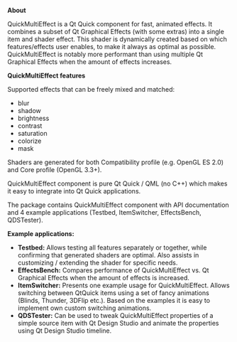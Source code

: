 **About**

QuickMultiEffect is a Qt Quick component for fast, animated effects. It combines a subset of Qt Graphical Effects (with some extras) into a single item and shader effect. This shader is dynamically created based on which features/effects user enables, to make it always as optimal as possible. QuickMultiEffect is notably more performant than using multiple Qt Graphical Effects when the amount of effects increases.

**QuickMultiEffect features**

Supported effects that can be freely mixed and matched:
* blur
* shadow
* brightness
* contrast
* saturation
* colorize
* mask

Shaders are generated for both Compatibility profile (e.g. OpenGL ES 2.0) and Core profile (OpenGL 3.3+).

QuickMultiEffect component is pure Qt Quick / QML (no C++) which makes it easy to integrate into Qt Quick applications.

The package contains QuickMultiEffect component with API documentation and 4 example applications (Testbed, ItemSwitcher, EffectsBench, QDSTester).

**Example applications:**
* **Testbed:** Allows testing all features separately or together, while confirming that generated shaders are optimal. Also assists in customizing / extending the shader for specific needs.
* **EffectsBench:** Compares performance of QuickMultiEffect vs. Qt Graphical Effects when the amount of effects is increased.
* **ItemSwitcher:** Presents one example usage for QuickMultiEffect. Allows switching between QtQuick items using a set of fancy animations (Blinds, Thunder, 3DFlip etc.). Based on the examples it is easy to implement own custom switching animations.
* **QDSTester:** Can be used to tweak QuickMultiEffect properties of a simple source item with Qt Design Studio and animate the properties using Qt Design Studio timeline.
